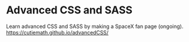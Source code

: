 # Advanced CSS and SASS
Learn advanced CSS and SASS by making a SpaceX fan page (ongoing).  
https://cutiemath.github.io/advancedCSS/  
